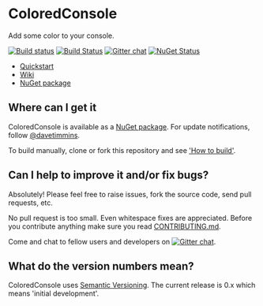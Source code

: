 # ColoredConsole

Add some color to your console.

[![Build status](https://ci.appveyor.com/api/projects/status/n2ce74m4nw4dxlab?svg=true)](https://ci.appveyor.com/project/colored-console/colored-console) [![Build Status](https://travis-ci.org/colored-console/colored-console.svg?branch=dev)](https://travis-ci.org/colored-console/colored-console) [![Gitter chat](https://badges.gitter.im/colored-console/colored-console.svg)](https://gitter.im/colored-console/colored-console) [![NuGet Status](http://img.shields.io/nuget/v/ColoredConsole.svg?style=flat)](https://www.nuget.org/packages/ColoredConsole/)

- [Quickstart](https://github.com/colored-console/colored-console/wiki/Quickstart)
- [Wiki](https://github.com/colored-console/colored-console/wiki)
- [NuGet package](https://nuget.org/packages/ColoredConsole/ "ColoredConsole on Nuget")

## Where can I get it

ColoredConsole is available as a [NuGet package](https://nuget.org/packages/ColoredConsole/). For update notifications, follow [@davetimmins](https://twitter.com/#!/davetimmins).

To build manually, clone or fork this repository and see ['How to build'](https://github.com/colored-console/colored-console/blob/dev/how_to_build.md).

## Can I help to improve it and/or fix bugs? ##

Absolutely! Please feel free to raise issues, fork the source code, send pull requests, etc.

No pull request is too small. Even whitespace fixes are appreciated. Before you contribute anything make sure you read [CONTRIBUTING.md](https://github.com/colored-console/colored-console/blob/dev/CONTRIBUTING.md).

Come and chat to fellow users and developers on [![Gitter chat](https://badges.gitter.im/colored-console/colored-console.svg)](https://gitter.im/colored-console/colored-console).

## What do the version numbers mean? ##

ColoredConsole uses [Semantic Versioning](http://semver.org/). The current release is 0.x which means 'initial development'.
